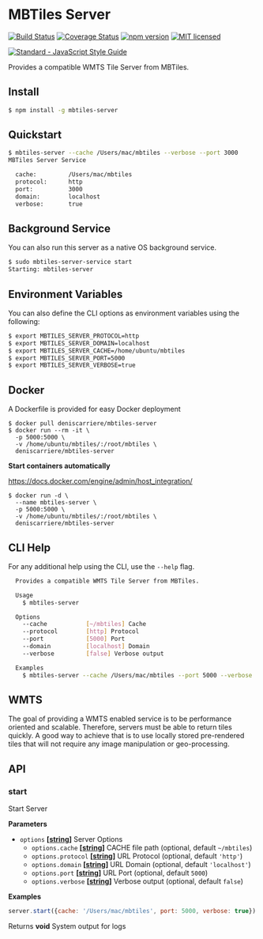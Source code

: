# MBTiles Server

[![Build Status](https://travis-ci.org/DenisCarriere/mbtiles-server.svg?branch=master)](https://travis-ci.org/DenisCarriere/mbtiles-server)
[![Coverage Status](https://coveralls.io/repos/github/DenisCarriere/mbtiles-server/badge.svg?branch=master)](https://coveralls.io/github/DenisCarriere/mbtiles-server?branch=master)
[![npm version](https://badge.fury.io/js/mbtiles-server.svg)](https://badge.fury.io/js/mbtiles-server)
[![MIT licensed](https://img.shields.io/badge/license-MIT-blue.svg)](https://raw.githubusercontent.com/DenisCarriere/mbtiles-server/master/LICENSE)

[![Standard - JavaScript Style Guide](https://cdn.rawgit.com/feross/standard/master/badge.svg)](https://github.com/feross/standard)

Provides a compatible WMTS Tile Server from MBTiles.

## Install

```bash
$ npm install -g mbtiles-server
```

## Quickstart

```bash
$ mbtiles-server --cache /Users/mac/mbtiles --verbose --port 3000
MBTiles Server Service

  cache:         /Users/mac/mbtiles
  protocol:      http
  port:          3000
  domain:        localhost
  verbose:       true
```

## Background Service

You can also run this server as a native OS background service.

```bash
$ sudo mbtiles-server-service start
Starting: mbtiles-server
```

## Environment Variables

You can also define the CLI options as environment variables using the following:

```bash
$ export MBTILES_SERVER_PROTOCOL=http
$ export MBTILES_SERVER_DOMAIN=localhost
$ export MBTILES_SERVER_CACHE=/home/ubuntu/mbtiles
$ export MBTILES_SERVER_PORT=5000
$ export MBTILES_SERVER_VERBOSE=true
```

## Docker

A Dockerfile is provided for easy Docker deployment

```
$ docker pull deniscarriere/mbtiles-server
$ docker run --rm -it \
  -p 5000:5000 \
  -v /home/ubuntu/mbtiles/:/root/mbtiles \
  deniscarriere/mbtiles-server
```

**Start containers automatically**

https://docs.docker.com/engine/admin/host_integration/

```
$ docker run -d \
  --name mbtiles-server \
  -p 5000:5000 \
  -v /home/ubuntu/mbtiles/:/root/mbtiles \
  deniscarriere/mbtiles-server
```

## CLI Help

For any additional help using the CLI, use the `--help` flag.

```bash
  Provides a compatible WMTS Tile Server from MBTiles.

  Usage
    $ mbtiles-server

  Options
    --cache           [~/mbtiles] Cache
    --protocol        [http] Protocol
    --port            [5000] Port
    --domain          [localhost] Domain
    --verbose         [false] Verbose output

  Examples
    $ mbtiles-server --cache /Users/mac/mbtiles --port 5000 --verbose
```

## WMTS

The goal of providing a WMTS enabled service is to be performance oriented and
scalable. Therefore, servers must be able to return tiles quickly. A good way to achieve
that is to use locally stored pre-rendered tiles that will not require any image
manipulation or geo-processing.

## API

### start

Start Server

**Parameters**

-   `options` **\[[string](https://developer.mozilla.org/en-US/docs/Web/JavaScript/Reference/Global_Objects/String)]** Server Options
    -   `options.cache` **\[[string](https://developer.mozilla.org/en-US/docs/Web/JavaScript/Reference/Global_Objects/String)]** CACHE file path (optional, default `~/mbtiles`)
    -   `options.protocol` **\[[string](https://developer.mozilla.org/en-US/docs/Web/JavaScript/Reference/Global_Objects/String)]** URL Protocol (optional, default `'http'`)
    -   `options.domain` **\[[string](https://developer.mozilla.org/en-US/docs/Web/JavaScript/Reference/Global_Objects/String)]** URL Domain (optional, default `'localhost'`)
    -   `options.port` **\[[string](https://developer.mozilla.org/en-US/docs/Web/JavaScript/Reference/Global_Objects/String)]** URL Port (optional, default `5000`)
    -   `options.verbose` **\[[string](https://developer.mozilla.org/en-US/docs/Web/JavaScript/Reference/Global_Objects/String)]** Verbose output (optional, default `false`)

**Examples**

```javascript
server.start({cache: '/Users/mac/mbtiles', port: 5000, verbose: true})
```

Returns **void** System output for logs

